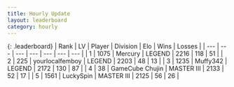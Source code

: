 ```yaml
---
title: Hourly Update
layout: leaderboard
category: hourly
---
```


{: .leaderboard}
| Rank | LV | Player | Division | Elo | Wins | Losses |
| --- | --- | --- | --- | --- | --- | --- |
| <span data-change="1">1</span> | 1075 | <span title="ID: 692745">Mercury</span> | LEGEND | <span data-change="29">2216</span> | <span data-change="5">118</span> | <span data-change="1">51</span> |
| <span data-change="-1">2</span> | 225 | <span title="ID: 719486">yourlocalfemboy</span> | LEGEND | <span data-change="0">2203</span> | <span data-change="0">48</span> | <span data-change="0">13</span> |
| <span data-change="1">3</span> | 1235 | <span title="ID: 720567">Muffy342</span> | LEGEND | <span data-change="27">2172</span> | <span data-change="7">130</span> | <span data-change="3">87</span> |
| <span data-change="1">4</span> | 38 | <span title="ID: 754306">GameCube Chujin</span> | MASTER III | <span data-change="0">2133</span> | <span data-change="0">52</span> | <span data-change="0">17</span> |
| <span data-change="1">5</span> | 1561 | <span title="ID: 498412">LuckySpin</span> | MASTER III | <span data-change="0">2125</span> | <span data-change="0">56</span> | <span data-change="0">26</span> |